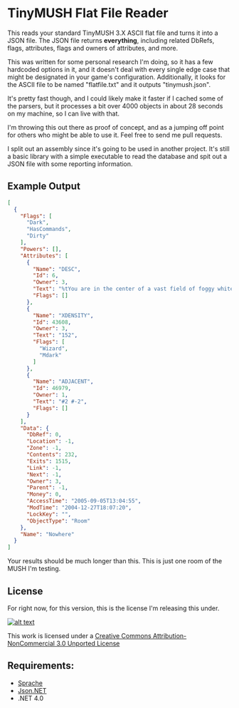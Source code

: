 ﻿# TinyMUSH Flat File Reader

This reads your standard TinyMUSH 3.X ASCII flat file and turns it into a JSON file.  The JSON file returns **everything**, including related DbRefs, flags, attributes, flags and owners of attributes, and more.

This was written for some personal research I'm doing, so it has a few hardcoded options in it, and it doesn't deal with every single edge case that might be designated in your game's configuration.  Additionally, it looks for the ASCII file to be named "flatfile.txt" and it outputs "tinymush.json".

It's pretty fast though, and I could likely make it faster if I cached some of the parsers, but it processes a bit over 4000 objects in about 28 seconds on my machine, so I can live with that.

I'm throwing this out there as proof of concept, and as a jumping off point for others who might be able to use it.  Feel free to send me pull requests.

I split out an assembly since it's going to be used in another project.  It's still a basic library with a simple executable to read the database and spit out a JSON file with some reporting information.

## Example Output

```JSON
[
  {
    "Flags": [
      "Dark",
      "HasCommands",
      "Dirty"
    ],
    "Powers": [],
    "Attributes": [
      {
        "Name": "DESC",
        "Id": 6,
        "Owner": 3,
        "Text": "%tYou are in the center of a vast field of foggy white. There is no visible light source, yet everything is illuminated.%r%tParticles, felt though invisible, bump into you, pushing you to and fro in an orgy of brownian motion.%r%r%tWhen you are ready to enter this not so brave, new world, type \\\"START\\\" (Without the quotes.)",
        "Flags": []
      },
      {
        "Name": "XDENSITY",
        "Id": 43608,
        "Owner": 3,
        "Text": "152",
        "Flags": [
          "Wizard",
          "Mdark"
        ]
      },
      {
        "Name": "ADJACENT",
        "Id": 46979,
        "Owner": 1,
        "Text": "#2 #-2",
        "Flags": []
      }
    ],
    "Data": {
      "DbRef": 0,
      "Location": -1,
      "Zone": -1,
      "Contents": 232,
      "Exits": 1515,
      "Link": -1,
      "Next": -1,
      "Owner": 3,
      "Parent": -1,
      "Money": 0,
      "AccessTime": "2005-09-05T13:04:55",
      "ModTime": "2004-12-27T18:07:20",
      "LockKey": "",
      "ObjectType": "Room"
    },
    "Name": "Nowhere"
  }
]
```

Your results should be much longer than this.  This is just one room of the MUSH I'm testing.

## License
For right now, for this version, this is the license I'm releasing this under.

[![alt text](http://i.creativecommons.org/l/by-nc/3.0/88x31.png "Creative Commons License")](http://creativecommons.org/licenses/by-nc/3.0/)

This work is licensed under a [Creative Commons Attribution-NonCommercial 3.0 Unported License](http://creativecommons.org/licenses/by-nc/3.0/)

## Requirements: 

 * [Sprache](https://www.nuget.org/packages/Sprache/)
 * [Json.NET](https://www.nuget.org/packages/Newtonsoft.Json/)
 * .NET 4.0
